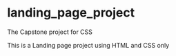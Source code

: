 # landing_page_project
The Capstone project for CSS

This is a Landing page project using HTML and CSS only